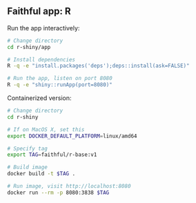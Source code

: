 ## Faithful app: R

Run the app interactively:

```bash
# Change directory
cd r-shiny/app

# Install dependencies
R -q -e "install.packages('deps');deps::install(ask=FALSE)"

# Run the app, listen on port 8080
R -q -e "shiny::runApp(port=8080)"
```

Containerized version:

```bash
# Change directory
cd r-shiny

# If on MacOS X, set this
export DOCKER_DEFAULT_PLATFORM=linux/amd64

# Specify tag
export TAG=faithful/r-base:v1

# Build image
docker build -t $TAG .

# Run image, visit http://localhost:8080
docker run --rm -p 8080:3838 $TAG
```

